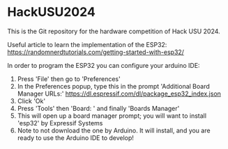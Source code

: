 # HackUSU2024
This is the Git repository for the hardware competition of Hack USU 2024.

Useful article to learn the implementation of the ESP32:
    https://randomnerdtutorials.com/getting-started-with-esp32/

In order to program the ESP32 you can configure your arduino IDE:
1. Press 'File' then go to 'Preferences'
2. In the Preferences popup, type this in the prompt 'Additional Board Manager URLs:'
    https://dl.espressif.com/dl/package_esp32_index.json
3. Click 'Ok'
4. Press 'Tools' then 'Board: ' and finally 'Boards Manager'
5. This will open up a board manager prompt; you will want to install 'esp32' by Expressif Systems
6. Note to not download the one by Arduino. It will install, and you are ready to use the Arduino IDE to develop!

